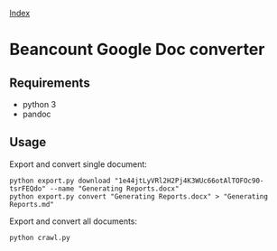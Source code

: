 [Index](docs/00_beancount_documentation.md)

# Beancount Google Doc converter

## Requirements

* python 3
* pandoc

## Usage

Export and convert single document:

```
python export.py download "1e44jtLyVRl2H2Pj4K3WUc66otAlTOFOc90-tsrFEQdo" --name "Generating Reports.docx"
python export.py convert "Generating Reports.docx" > "Generating Reports.md"
```

Export and convert all documents:

```
python crawl.py
```
